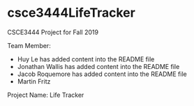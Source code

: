# csce3444LifeTracker
CSCE3444 Project for Fall 2019

Team Member: 
+ Huy Le has added content into the README file
+ Jonathan Wallis has added content into the README file
+ Jacob Roquemore has added content into the README file
+ Martin Fritz

Project Name: Life Tracker
